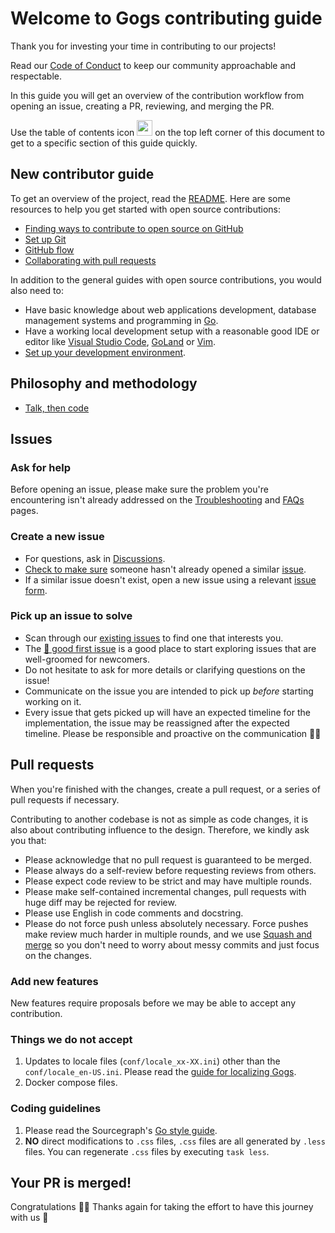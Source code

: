 # Welcome to Gogs contributing guide

Thank you for investing your time in contributing to our projects!

Read our [Code of Conduct](https://go.dev/conduct) to keep our community approachable and respectable.

In this guide you will get an overview of the contribution workflow from opening an issue, creating a PR, reviewing, and merging the PR.

Use the table of contents icon <img src="https://github.com/github/docs/raw/50561895328b8f369694973252127b7d93899d83/assets/images/table-of-contents.png" width="25" height="25" /> on the top left corner of this document to get to a specific section of this guide quickly.

## New contributor guide

To get an overview of the project, read the [README](/README.md). Here are some resources to help you get started with open source contributions:

- [Finding ways to contribute to open source on GitHub](https://docs.github.com/en/get-started/exploring-projects-on-github/finding-ways-to-contribute-to-open-source-on-github)
- [Set up Git](https://docs.github.com/en/get-started/quickstart/set-up-git)
- [GitHub flow](https://docs.github.com/en/get-started/quickstart/github-flow)
- [Collaborating with pull requests](https://docs.github.com/en/github/collaborating-with-pull-requests)

In addition to the general guides with open source contributions, you would also need to:

- Have basic knowledge about web applications development, database management systems and programming in [Go](https://go.dev/).
- Have a working local development setup with a reasonable good IDE or editor like [Visual Studio Code](https://code.visualstudio.com/docs/languages/go), [GoLand](https://www.jetbrains.com/go/) or [Vim](https://github.com/fatih/vim-go).
- [Set up your development environment](/docs/dev/local_development.md).

## Philosophy and methodology

- [Talk, then code](https://www.craft.do/s/kyHVs6OoE4Dj5V)

## Issues

### Ask for help

Before opening an issue, please make sure the problem you're encountering isn't already addressed on the [Troubleshooting](https://gogs.io/docs/intro/troubleshooting.html) and [FAQs](https://gogs.io/docs/intro/faqs.html) pages.

### Create a new issue

- For questions, ask in [Discussions](https://github.com/gogs/gogs/discussions).
- [Check to make sure](https://docs.github.com/en/github/searching-for-information-on-github/searching-on-github/searching-issues-and-pull-requests#search-by-the-title-body-or-comments) someone hasn't already opened a similar [issue](https://github.com/gogs/gogs/issues).
- If a similar issue doesn't exist, open a new issue using a relevant [issue form](https://github.com/gogs/gogs/issues/new/choose).

### Pick up an issue to solve

- Scan through our [existing issues](https://github.com/gogs/gogs/issues) to find one that interests you.
- The [👋 good first issue](https://github.com/gogs/gogs/issues?q=is%3Aissue+is%3Aopen+label%3A%22%F0%9F%91%8B+good+first+issue%22) is a good place to start exploring issues that are well-groomed for newcomers.
- Do not hesitate to ask for more details or clarifying questions on the issue!
- Communicate on the issue you are intended to pick up _before_ starting working on it.
- Every issue that gets picked up will have an expected timeline for the implementation, the issue may be reassigned after the expected timeline. Please be responsible and proactive on the communication 🙇‍♂️

## Pull requests

When you're finished with the changes, create a pull request, or a series of pull requests if necessary.

Contributing to another codebase is not as simple as code changes, it is also about contributing influence to the design. Therefore, we kindly ask you that:

- Please acknowledge that no pull request is guaranteed to be merged.
- Please always do a self-review before requesting reviews from others.
- Please expect code review to be strict and may have multiple rounds.
- Please make self-contained incremental changes, pull requests with huge diff may be rejected for review.
- Please use English in code comments and docstring.
- Please do not force push unless absolutely necessary. Force pushes make review much harder in multiple rounds, and we use [Squash and merge](https://docs.github.com/en/pull-requests/collaborating-with-pull-requests/incorporating-changes-from-a-pull-request/about-pull-request-merges#squash-and-merge-your-pull-request-commits) so you don't need to worry about messy commits and just focus on the changes.

### Add new features

New features require proposals before we may be able to accept any contribution.

### Things we do not accept

1. Updates to locale files (`conf/locale_xx-XX.ini`) other than the `conf/locale_en-US.ini`. Please read the [guide for localizing Gogs](https://gogs.io/docs/features/i18n).
1. Docker compose files.

### Coding guidelines

1. Please read the Sourcegraph's [Go style guide](https://docs.sourcegraph.com/dev/background-information/languages/go).
1. **NO** direct modifications to `.css` files, `.css` files are all generated by `.less` files. You can regenerate `.css` files by executing `task less`.

## Your PR is merged!

Congratulations 🎉🎉 Thanks again for taking the effort to have this journey with us 🌟

